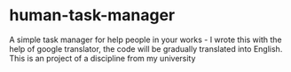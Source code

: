 # human-task-manager
A simple task manager for help people in your works - I wrote this with the help of google translator, the code will be gradually translated into English. This is an project of a discipline from my university
